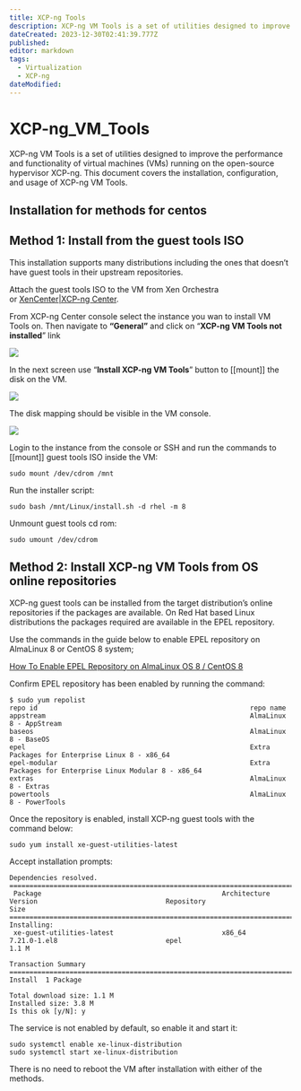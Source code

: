 ```yaml
---
title: XCP-ng Tools
description: XCP-ng VM Tools is a set of utilities designed to improve the performance and functionality of virtual machines (VMs) running on the open-source hypervisor XCP-ng. This document covers the installation, configuration, and usage of XCP-ng VM Tools.
dateCreated: 2023-12-30T02:41:39.777Z
published: 
editor: markdown
tags:
  - Virtualization
  - XCP-ng
dateModified: 
---
```

# XCP-ng_VM_Tools

XCP-ng VM Tools is a set of utilities designed to improve the performance and functionality of virtual machines (VMs) running on the open-source hypervisor XCP-ng. This document covers the installation, configuration, and usage of XCP-ng VM Tools.

## Installation for methods for centos
## Method 1: Install from the guest tools ISO

This installation supports many distributions including the ones that doesn’t have guest tools in their upstream repositories.

Attach the guest tools ISO to the VM from Xen Orchestra or [XenCenter|XCP-ng Center](https://computingforgeeks.com/managing-xcp-ng-hypervisor-with-xencenter-xcp-ng-center/).

From XCP-ng Center console select the instance you wan to install VM Tools on. Then navigate to **“General”** and click on “**XCP-ng VM Tools not installed**” link

![](https://techviewleo.com/wp-content/uploads/2021/04/Install-XCP-ng-VM-Tools-CentOS-AlmaLinux-01.png?ezimgfmt=rs:696x374/rscb7/ng:webp/ngcb7)

In the next screen use “**Install XCP-ng VM Tools**” button to [[mount]] the disk on the VM.

![](https://techviewleo.com/wp-content/uploads/2021/04/Install-XCP-ng-VM-Tools-CentOS-AlmaLinux-02.png?ezimgfmt=rs:696x200/rscb7/ng:webp/ngcb7)

The disk mapping should be visible in the VM console.

![](https://techviewleo.com/wp-content/uploads/2021/04/Install-XCP-ng-VM-Tools-CentOS-AlmaLinux-03.png?ezimgfmt=rs:696x77/rscb7/ng:webp/ngcb7)

Login to the instance from the console or SSH and run the commands to [[mount]] guest tools ISO inside the VM:

```
sudo mount /dev/cdrom /mnt
```

Run the installer script:

```
sudo bash /mnt/Linux/install.sh -d rhel -m 8
```

Unmount guest tools cd rom:

```
sudo umount /dev/cdrom
```

## Method 2: Install XCP-ng VM Tools from OS online repositories

XCP-ng guest tools can be installed from the target distribution’s online repositories if the packages are available. On Red Hat based Linux distributions the packages required are available in the EPEL repository.

Use the commands in the guide below to enable EPEL repository on AlmaLinux 8 or CentOS 8 system;

[How To Enable EPEL Repository on AlmaLinux OS 8 / CentOS 8](https://techviewleo.com/enable-epel-repository-on-almalinux-os/)

Confirm EPEL repository has been enabled by running the command:

```
$ sudo yum repolist
repo id                                                     repo name
appstream                                                   AlmaLinux 8 - AppStream
baseos                                                      AlmaLinux 8 - BaseOS
epel                                                        Extra Packages for Enterprise Linux 8 - x86_64
epel-modular                                                Extra Packages for Enterprise Linux Modular 8 - x86_64
extras                                                      AlmaLinux 8 - Extras
powertools                                                  AlmaLinux 8 - PowerTools
```

Once the repository is enabled, install XCP-ng guest tools with the command below:

```
sudo yum install xe-guest-utilities-latest
```

Accept installation prompts:

```
Dependencies resolved.
==================================================================================================================================================================
 Package                                             Architecture                     Version                                Repository                      Size
==================================================================================================================================================================
Installing:
 xe-guest-utilities-latest                           x86_64                           7.21.0-1.el8                           epel                           1.1 M

Transaction Summary
==================================================================================================================================================================
Install  1 Package

Total download size: 1.1 M
Installed size: 3.8 M
Is this ok [y/N]: y
```

The service is not enabled by default, so enable it and start it:

```
sudo systemctl enable xe-linux-distribution
sudo systemctl start xe-linux-distribution
```

There is no need to reboot the VM after installation with either of the methods.